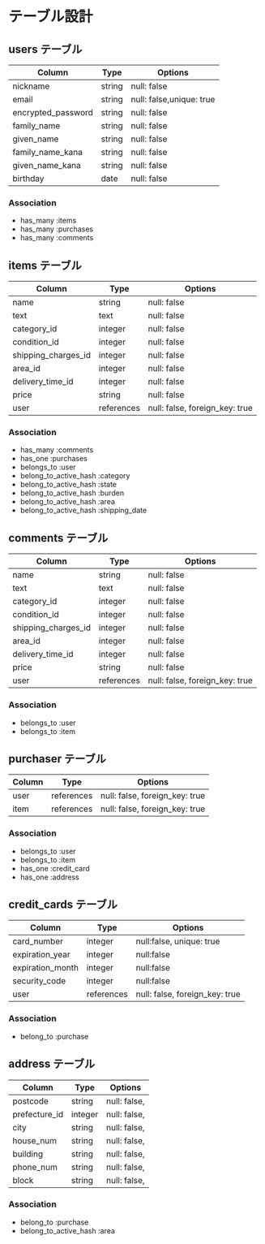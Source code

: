 # テーブル設計

## users テーブル

| Column              | Type   | Options                  |
| ------------------- | ------ | ------------------------ |
| nickname            | string | null: false              |
| email               | string | null: false,unique: true |
| encrypted_password  | string | null: false              |
| family_name         | string | null: false              |
| given_name          | string | null: false              |
| family_name_kana    | string | null: false              |
| given_name_kana     | string | null: false              |
| birthday            | date   | null: false              |

### Association

- has_many :items
- has_many :purchases
- has_many :comments


## items テーブル


| Column                | Type       | Options                        |
| --------------------- | ---------- | ------------------------------ |
| name                  | string     | null: false                    |
| text                  | text       | null: false                    |
| category_id           | integer    | null: false                    |
| condition_id          | integer    | null: false                    |
| shipping_charges_id   | integer    | null: false                    |
| area_id               | integer    | null: false                    |
| delivery_time_id      | integer    | null: false                    |
| price                 | string     | null: false                    |
| user                  | references | null: false, foreign_key: true |

### Association


- has_many   :comments
- has_one    :purchases
- belongs_to :user
- belong_to_active_hash :category
- belong_to_active_hash :state
- belong_to_active_hash :burden
- belong_to_active_hash :area
- belong_to_active_hash :shipping_date


## comments テーブル


| Column                | Type       | Options                        |
| --------------------- | ---------- | ------------------------------ |
| name                  | string     | null: false                    |
| text                  | text       | null: false                    |
| category_id           | integer    | null: false                    |
| condition_id          | integer    | null: false                    |
| shipping_charges_id   | integer    | null: false                    |
| area_id               | integer    | null: false                    |
| delivery_time_id      | integer    | null: false                    |
| price                 | string     | null: false                    |
| user                  | references | null: false, foreign_key: true |

### Association


- belongs_to :user
- belongs_to :item


## purchaser テーブル


| Column | Type       | Options                        |
| ------ | ---------- | ------------------------------ |
| user   | references | null: false, foreign_key: true |
| item   | references | null: false, foreign_key: true |

### Association


- belongs_to :user
- belongs_to :item
- has_one    :credit_card
- has_one    :address


## credit_cards テーブル

| Column           | Type       | Options                        |
| ---------------- | ---------- | ------------------------------ |
| card_number      | integer    | null:false, unique: true       |
| expiration_year  | integer    |	null:false                     |
| expiration_month | integer    | null:false                     |
| security_code    | integer    | null:false                     |
| user             | references | null: false, foreign_key: true |

### Association

- belong_to :purchase


## address テーブル


| Column        | Type       | Options      |
| ------------- | ---------- | ------------ |
| postcode      | string     | null: false, |
| prefecture_id | integer    | null: false, |
| city          | string     | null: false, |
| house_num     | string     | null: false, |
| building      | string     | null: false, |
| phone_num     | string     | null: false, |
| block         | string     | null: false, |

### Association

- belong_to :purchase
- belong_to_active_hash :area